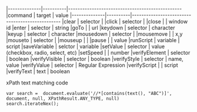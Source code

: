 |--------------|----------|------------------------------------------------
|command       | target   | value
|--------------|----------|------------------------------------------------
|clear         | selector |
|click         | selector |
|close         |          | window id
|enter         | selector | string
|goTo          |          | url
|keydown       | selector | character
|keyup         | selector | character
|mousedown     | selector |
|mousemove     |          | x,y
|mouseto       | selector |
|mouseup       |          |
|pause         |          | value
|runScript     | variable | script
|saveVariable  | selctor  | variable
|setValue      | selector | value (checkbox, radio, select, etc)
|setSpeed      |          | number
|verifyElement | selector | boolean
|verifyVisible | selector | boolean
|verifyStyle   | selector | name, value
|verifyValue   | selector | Regular Expression
|verifyScript  |          | script
|verifyText    | text     | boolean

xPath text matching code
```
var search =  document.evaluate('//*[contains(text(), "ABC")]', document, null, XPathResult.ANY_TYPE, null)
search.iterateNex();
```
